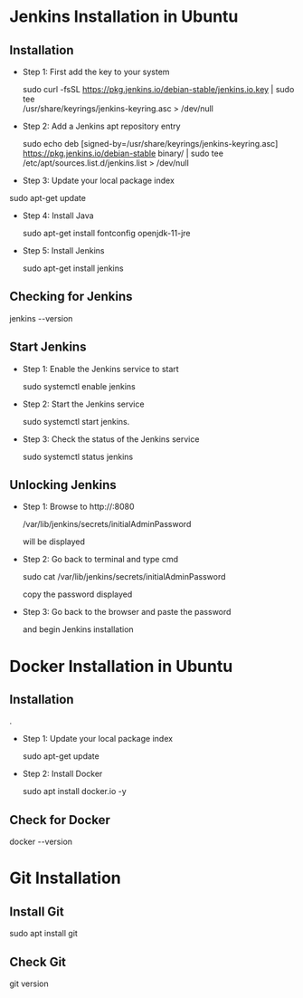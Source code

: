 <h1> Jenkins Installation in Ubuntu </h1>
<h2> Installation </h2>

- Step 1: First add the key to your system

    sudo curl -fsSL https://pkg.jenkins.io/debian-stable/jenkins.io.key | sudo tee \
    /usr/share/keyrings/jenkins-keyring.asc > /dev/null

- Step 2: Add a Jenkins apt repository entry

   sudo echo deb [signed-by=/usr/share/keyrings/jenkins-keyring.asc] \
   https://pkg.jenkins.io/debian-stable binary/ | sudo tee \
   /etc/apt/sources.list.d/jenkins.list > /dev/null

-  Step 3: Update your local package index

  sudo apt-get update

- Step 4: Install Java

  sudo apt-get install fontconfig openjdk-11-jre

- Step 5: Install Jenkins

  sudo apt-get install jenkins
   
<h2> Checking for Jenkins </h2>

  jenkins --version
   
<h2>Start Jenkins</h2>

- Step 1: Enable the Jenkins service to start

  sudo systemctl enable jenkins

- Step 2: Start the Jenkins service

  sudo systemctl start jenkins.

- Step 3: Check the status of the Jenkins service

  sudo systemctl status jenkins
   
<h2> Unlocking Jenkins </h2>

- Step 1: Browse to http://<localhost>:8080

  /var/lib/jenkins/secrets/initialAdminPassword

  will be displayed

- Step 2: Go back to terminal and type cmd

  sudo cat /var/lib/jenkins/secrets/initialAdminPassword

  copy the password displayed

- Step 3: Go back to the browser and paste the password

  and begin Jenkins installation
   
<h1> Docker Installation in Ubuntu </h1>

<h2> Installation </h2>.

- Step 1: Update your local package index

  sudo apt-get update

- Step 2: Install Docker

  sudo apt install docker.io -y
   
<h2> Check for Docker </h2>
   docker --version

  
<h1> Git Installation </h1>
<h2> Install Git </h2> 
   sudo apt install git
<h2> Check Git </h2>
   git version
  
